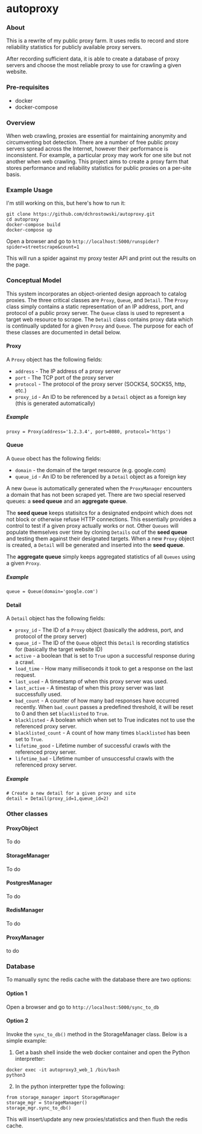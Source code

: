 # autoproxy


### About

This is a rewrite of my public proxy farm.  It uses redis to record and store reliability statistics for publicly available proxy servers.

After recording sufficient data, it is able to create a database of proxy servers and choose the most reliable proxy to use for crawling a given website.

### Pre-requisites
* docker
* docker-compose

### Overview
When web crawling, proxies are essential for maintaining anonymity and circumventing bot detection.  There are a number of free public proxy servers spread across the Internet, however their performance is inconsistent.  For example, a particular proxy may work for one site but not another when web crawling. This project aims to create a proxy farm that stores performance and reliability statistics for public proxies on a per-site basis.

### Example Usage

I'm still working on this, but here's how to run it:

```
git clone https://github.com/dchrostowski/autoproxy.git
cd autoproxy
docker-compose build
docker-compose up
```
Open a browser and go to `http://localhost:5000/runspider?spider=streetscrape&count=1`

This will run a spider against my proxy tester API and print out the results on the page. 

### Conceptual Model
This system incorporates an object-oriented design approach to catalog proxies.  The three critical classes are `Proxy`, `Queue`, and `Detail`.  The `Proxy` class simply contains a static representation of an IP address, port, and protocol of a public proxy server.  The `Queue` class is used to represent a target web resource to scrape.  The `Detail` class contains proxy data which is continually updated for a given `Proxy` and `Queue`.  The purpose for each of these classes are documented in detail below.

#### Proxy
A `Proxy` object has the following fields:
* `address` - The IP address of a proxy server
* `port` - The TCP port of the proxy server
* `protocol` - The protocol of the proxy server (SOCKS4, SOCKS5, http, etc.)
* `proxy_id` - An ID to be referenced by a `Detail` object as a foreign key (this is generated automatically)
##### Example
```
proxy = Proxy(address='1.2.3.4', port=8080, protocol='https')
```

#### Queue
A `Queue` obect has the following fields:
* `domain` - the domain of the target resource (e.g. google.com)
* `queue_id` - An ID to be referenced by a `Detail` object as a foreign key

A new `Queue` is automatically generated when the `ProxyManager` encounters a domain that has not been scraped yet.  There are two special reserved queues: a **seed queue** and an **aggregate queue**.

The **seed queue** keeps statisitcs for a designated endpoint which does not not block or otherwise refuse HTTP connections.  This essentially provides a control to test if a given proxy actually works or not.  Other `Queues` will populate themselves over time by cloning `Details` out of the **seed queue** and testing them against their designated targets.  When a new `Proxy` object is created, a `Detail` will be generated and inserted into the **seed queue**.

The **aggregate queue** simply keeps aggregated statistics of all `Queues` using a given `Proxy`.

##### Example
```
queue = Queue(domain='google.com')
```

#### Detail
A `Detail` object has the following fields:
* `proxy_id` - The ID of a `Proxy` object (basically the address, port, and protocol of the proxy server)
* `queue_id` - The ID of the `Queue` object this `Detail` is recording statistics for (basically the target website ID)
* `active` - a boolean that is set to `True` upon a successful response during a crawl.
* `load_time` - How many milliseconds it took to get a response on the last request.
* `last_used` - A timestamp of when this proxy server was used.
* `last_active` - A timestap of when this proxy server was last successfully used.
* `bad_count` - A counter of how many bad responses have occurred recently.  When `bad_count` passes a predefined threshold, it will be reset to 0 and then set `blacklisted` to `True`.
* `blacklisted` - A boolean which when set to True indicates not to use the referenced proxy server.
* `blacklisted_count` - A count of how many times `blacklisted` has been set to `True`.
* `lifetime_good` - Lifetime number of successful crawls with the referenced proxy server.
* `lifetime_bad` - Lifetime number of unsuccessful crawls with the referenced proxy server.
##### Example
```
# Create a new detail for a given proxy and site
detail = Detail(proxy_id=1,queue_id=2)
```
### Other classes
#### ProxyObject
To do
#### StorageManager
To do
#### PostgresManager
To do
#### RedisManager
To do
#### ProxyManager
to do

### Database

To manually sync the redis cache with the database there are two options:
#### Option 1
Open a browser and go to `http://localhost:5000/sync_to_db`

#### Option 2
Invoke the `sync_to_db()` method in the StorageManager class.  Below is a simple example:
1. Get a bash shell inside the web docker container and open the Python interpretter:
```
docker exec -it autoproxy3_web_1 /bin/bash
python3
```
2. In the python interpretter type the following:
```
from storage_manager import StorageManager
storage_mgr = StorageManager()
storage_mgr.sync_to_db()
```
This will insert/update any new proxies/statistics and then flush the redis cache.




